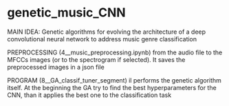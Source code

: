 # genetic_music_CNN
MAIN IDEA:
Genetic algorithms for evolving the architecture of a deep convolutional neural network to address music genre classification

PREPROCESSING
(4__music_preprocessing.ipynb)
from the audio file to the MFCCs images (or to the spectrogram if selected). It saves the preprocessed images in a json file

PROGRAM
(8__GA_classif_tuner_segment)
il performs the genetic algorithm itself. At the beginning the GA try to find the best hyperparameters for the CNN, than it applies the best one to the classification task



